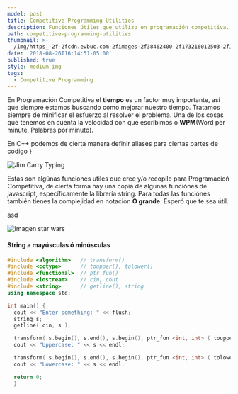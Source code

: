 ```yaml
---
model: post
title: Competitive Programming Utilities
description: Funciones útiles que utilizo en programación competitiva.
path: competitive-programming-utilities
thumbnail: >-
  /img/https_-2f-2fcdn.evbuc.com-2fimages-2f38462400-2f173216012503-2f1-2foriginal.png
date: '2018-08-26T16:14:51-05:00'
published: true
style: medium-img
tags:
  - Competitive Programming
---
```


En Programación Competitiva el **tiempo** es un factor muy importante, así que siempre estamos buscando como mejorar nuestro tiempo. Tratamos siempre de minificar el esfuerzo al resolver el problema. Una de los cosas que tenemos en cuenta la velocidad con que escribimos o **WPM**(Word per minute, Palabras por minuto).

En C++ podemos de cierta manera definir aliases para ciertas partes de codigo }

![Jim Carry Typing](https://media.giphy.com/media/11M1k4fIwVqPF6/giphy.gif)

<script src="https://gist.github.com/dantehemerson/79dbe6b47e777b27860b1515fd238860.js"></script>

Estas son algúnas funciones utiles que cree y/o recopile para Programacioń Competitiva, de cierta forma hay una copia de algunas funciónes de javascript, específicamente la librería string. Para todas las funciónes también tienes la complejidad en notacion **O grande**. Esperó que te sea útil.

asd

![Imagen star wars](/img/wiki-tv-movie.png)

#### String a mayúsculas ó minúsculas

```cpp
#include <algorithm>   // transform()
#include <cctype>      // toupper(), tolower()
#include <functional>  // ptr_fun()
#include <iostream>    // cin, cout
#include <string>      // getline(), string
using namespace std;

int main() {
  cout << "Enter something: " << flush;
  string s;
  getline( cin, s );

  transform( s.begin(), s.end(), s.begin(), ptr_fun <int, int> ( toupper ) );
  cout << "Uppercase: " << s << endl;

  transform( s.begin(), s.end(), s.begin(), ptr_fun <int, int> ( tolower ) );
  cout << "Lowercase: " << s << endl;

  return 0;
  }
```
